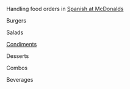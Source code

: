 Handling food orders in [Spanish at McDonalds](mcdonalds)

Burgers

Salads

[Condiments](condiments)

Desserts

Combos

Beverages
